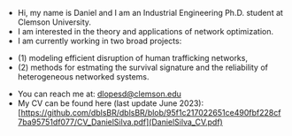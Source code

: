 - Hi, my name is Daniel and I am an Industrial Engineering Ph.D. student at Clemson University.
- I am interested in the theory and applications of network optimization.
- I am currently working in two broad projects: 
*   (1) modeling efficient disruption of human trafficking networks, 
*   (2) methods for estmating the survival signature and the reliability of heterogeneous networked systems.

- You can reach me at: dlopesd@clemson.edu
- My CV can be found here (last update June 2023): [https://github.com/dblsBR/dblsBR/blob/95f1c217022651ce490fbf228cf7ba95751df077/CV_DanielSilva.pdf](DanielSilva_CV.pdf)

<!---
dblsBR/dblsBR is a ✨ special ✨ repository because its `README.md` (this file) appears on your GitHub profile.
You can click the Preview link to take a look at your changes.
--->

